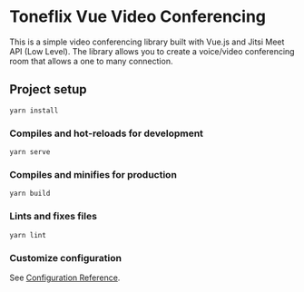 # Toneflix Vue Video Conferencing

This is a simple video conferencing library built with Vue.js and Jitsi Meet API (Low Level).
The library allows you to create a voice/video conferencing room that allows a one to many connection.

## Project setup

```
yarn install
```

### Compiles and hot-reloads for development

```
yarn serve
```

### Compiles and minifies for production

```
yarn build
```

### Lints and fixes files

```
yarn lint
```

### Customize configuration

See [Configuration Reference](https://cli.vuejs.org/config/).
